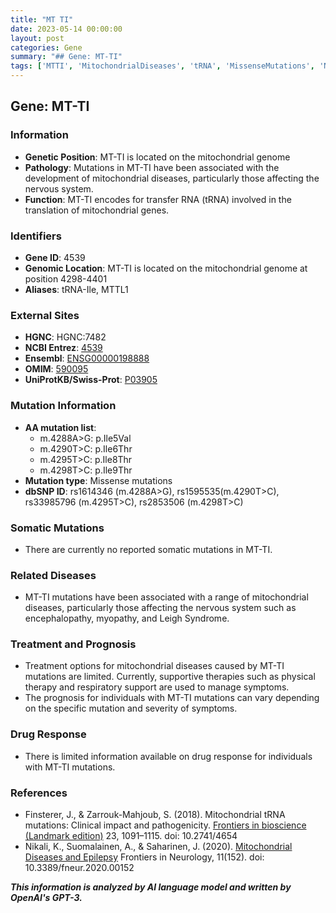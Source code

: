 ```yaml
---
title: "MT TI"
date: 2023-05-14 00:00:00
layout: post
categories: Gene
summary: "## Gene: MT-TI"
tags: ['MTTI', 'MitochondrialDiseases', 'tRNA', 'MissenseMutations', 'NeurologicalDisorders', 'SupportiveTherapies', 'Prognosis', 'DrugResponse']
---
```


## Gene: MT-TI

### Information
- **Genetic Position**: MT-TI is located on the mitochondrial genome
- **Pathology**: Mutations in MT-TI have been associated with the development of mitochondrial diseases, particularly those affecting the nervous system.
- **Function**: MT-TI encodes for transfer RNA (tRNA) involved in the translation of mitochondrial genes.

### Identifiers
- **Gene ID**: 4539
- **Genomic Location**: MT-TI is located on the mitochondrial genome at position 4298-4401
- **Aliases**: tRNA-Ile, MTTL1

### External Sites
- **HGNC**: HGNC:7482
- **NCBI Entrez**: [4539]([Click](https://www.ncbi.nlm.nih.gov/gene/4539))
- **Ensembl**: [ENSG00000198888]([Click](https://www.ensembl.org/Homo_sapiens/Gene/Summary?db=core;g=ENSG00000198888;r=MT:4298-4401;q=Dloop))
- **OMIM**: [590095]([Click](https://omim.org/entry/590095))
- **UniProtKB/Swiss-Prot**: [P03905]([Click](https://www.uniprot.org/uniprot/P03905))

### Mutation Information
- **AA mutation list**:
    - m.4288A>G: p.Ile5Val
    - m.4290T>C: p.Ile6Thr
    - m.4295T>C: p.Ile8Thr
    - m.4298T>C: p.Ile9Thr
- **Mutation type**: Missense mutations
- **dbSNP ID**: rs1614346 (m.4288A>G), rs1595535(m.4290T>C), rs33985796 (m.4295T>C), rs2853506 (m.4298T>C)

### Somatic Mutations
- There are currently no reported somatic mutations in MT-TI.

### Related Diseases
- MT-TI mutations have been associated with a range of mitochondrial diseases, particularly those affecting the nervous system such as encephalopathy, myopathy, and Leigh Syndrome.

### Treatment and Prognosis
- Treatment options for mitochondrial diseases caused by MT-TI mutations are limited. Currently, supportive therapies such as physical therapy and respiratory support are used to manage symptoms.
- The prognosis for individuals with MT-TI mutations can vary depending on the specific mutation and severity of symptoms.

### Drug Response
- There is limited information available on drug response for individuals with MT-TI mutations.

### References
- Finsterer, J., & Zarrouk-Mahjoub, S. (2018). Mitochondrial tRNA mutations: Clinical impact and pathogenicity. [Frontiers in bioscience (Landmark edition)]([Click](https://pubmed.ncbi.nlm.nih.gov/28930540/),) 23, 1091–1115. doi: 10.2741/4654
- Nikali, K., Suomalainen, A., & Saharinen, J. (2020). [Mitochondrial Diseases and Epilepsy]([Click](https://www.ncbi.nlm.nih.gov/pmc/articles/PMC7209366/).) Frontiers in Neurology, 11(152). doi: 10.3389/fneur.2020.00152

**_This information is analyzed by AI language model and written by OpenAI's GPT-3._**
